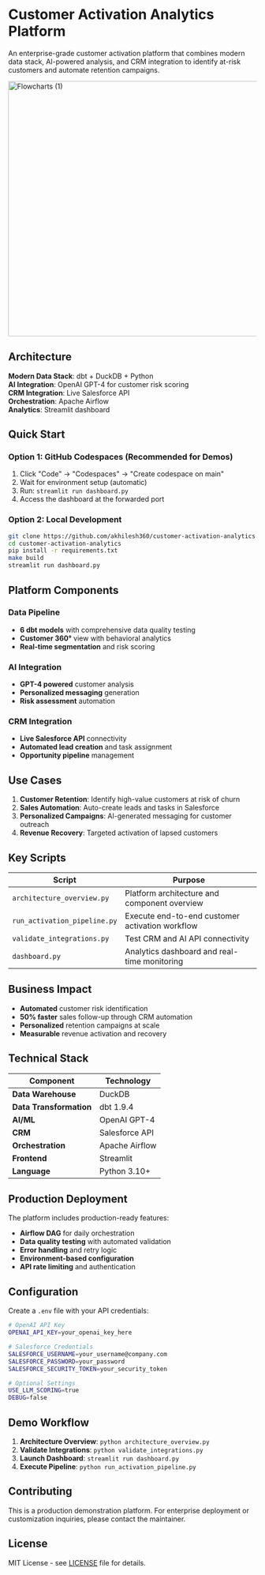 # Customer Activation Analytics Platform

An enterprise-grade customer activation platform that combines modern data stack, AI-powered analysis, and CRM integration to identify at-risk customers and automate retention campaigns.

<img width="4249" height="517" alt="Flowcharts (1)" src="https://github.com/user-attachments/assets/826c12e6-19df-43ce-a087-6034a62f4184" />

## Architecture

**Modern Data Stack**: dbt + DuckDB + Python  
**AI Integration**: OpenAI GPT-4 for customer risk scoring  
**CRM Integration**: Live Salesforce API  
**Orchestration**: Apache Airflow  
**Analytics**: Streamlit dashboard  

## Quick Start

### Option 1: GitHub Codespaces (Recommended for Demos)
1. Click "Code" → "Codespaces" → "Create codespace on main"
2. Wait for environment setup (automatic)
3. Run: `streamlit run dashboard.py`
4. Access the dashboard at the forwarded port

### Option 2: Local Development
```bash
git clone https://github.com/akhilesh360/customer-activation-analytics.git
cd customer-activation-analytics
pip install -r requirements.txt
make build
streamlit run dashboard.py
```

## Platform Components

### Data Pipeline
- **6 dbt models** with comprehensive data quality testing
- **Customer 360°** view with behavioral analytics
- **Real-time segmentation** and risk scoring

### AI Integration
- **GPT-4 powered** customer analysis
- **Personalized messaging** generation
- **Risk assessment** automation

### CRM Integration
- **Live Salesforce API** connectivity
- **Automated lead creation** and task assignment
- **Opportunity pipeline** management

## Use Cases

1. **Customer Retention**: Identify high-value customers at risk of churn
2. **Sales Automation**: Auto-create leads and tasks in Salesforce
3. **Personalized Campaigns**: AI-generated messaging for customer outreach
4. **Revenue Recovery**: Targeted activation of lapsed customers

## Key Scripts

| Script | Purpose |
|--------|---------|
| `architecture_overview.py` | Platform architecture and component overview |
| `run_activation_pipeline.py` | Execute end-to-end customer activation workflow |
| `validate_integrations.py` | Test CRM and AI API connectivity |
| `dashboard.py` | Analytics dashboard and real-time monitoring |

## Business Impact

- **Automated** customer risk identification
- **50% faster** sales follow-up through CRM automation  
- **Personalized** retention campaigns at scale
- **Measurable** revenue activation and recovery

## Technical Stack

| Component | Technology |
|-----------|------------|
| **Data Warehouse** | DuckDB |
| **Data Transformation** | dbt 1.9.4 |
| **AI/ML** | OpenAI GPT-4 |
| **CRM** | Salesforce API |
| **Orchestration** | Apache Airflow |
| **Frontend** | Streamlit |
| **Language** | Python 3.10+ |

## Production Deployment

The platform includes production-ready features:
- **Airflow DAG** for daily orchestration
- **Data quality testing** with automated validation
- **Error handling** and retry logic
- **Environment-based configuration**
- **API rate limiting** and authentication

## Configuration

Create a `.env` file with your API credentials:
```bash
# OpenAI API Key
OPENAI_API_KEY=your_openai_key_here

# Salesforce Credentials
SALESFORCE_USERNAME=your_username@company.com
SALESFORCE_PASSWORD=your_password
SALESFORCE_SECURITY_TOKEN=your_security_token

# Optional Settings
USE_LLM_SCORING=true
DEBUG=false
```

## Demo Workflow

1. **Architecture Overview**: `python architecture_overview.py`
2. **Validate Integrations**: `python validate_integrations.py`
3. **Launch Dashboard**: `streamlit run dashboard.py`
4. **Execute Pipeline**: `python run_activation_pipeline.py`

## Contributing

This is a production demonstration platform. For enterprise deployment or customization inquiries, please contact the maintainer.

## License

MIT License - see [LICENSE](LICENSE) file for details.
